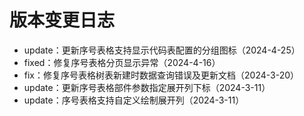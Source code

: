 # 版本变更日志

-   update：更新序号表格支持显示代码表配置的分组图标（2024-4-25）
-   fixed：修复序号表格分页显示异常（2024-4-16）
-   fix：修复序号表格树表新建时数据查询错误及更新文档（2024-3-20）
-   update：更新序号表格部件参数指定展开列下标（2024-3-11）
-   update：序号表格支持自定义绘制展开列（2024-3-11）
